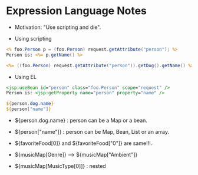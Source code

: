 # Expression Language Notes

- Motivation: "Use scripting and die".


- Using scripting
```jsp
<% foo.Person p = (foo.Person) request.getAttribute("person"); %>
Person is: <%= p.getName() %>

<%= ((foo.Person) request.getAttribute("person")).getDog().getName() %>
```

- Using EL

```jsp
<jsp:useBean id="person" class="foo.Person" scope="request" />
Person is: <jsp:getProperty name="person" property="name" />

${person.dog.name}
${person["name"]} 
```
- ${person.dog.name} : person can be a Map or a bean.

- ${person["name"]}  : person can be Map, Bean, List or an array.

- ${favoriteFood[0]} and ${favoriteFood["0"]} are same!!!.

- ${musicMap[Genre]} --> ${musicMap["Ambient"]}

- ${musicMap[MusicType[0]]} : nested
